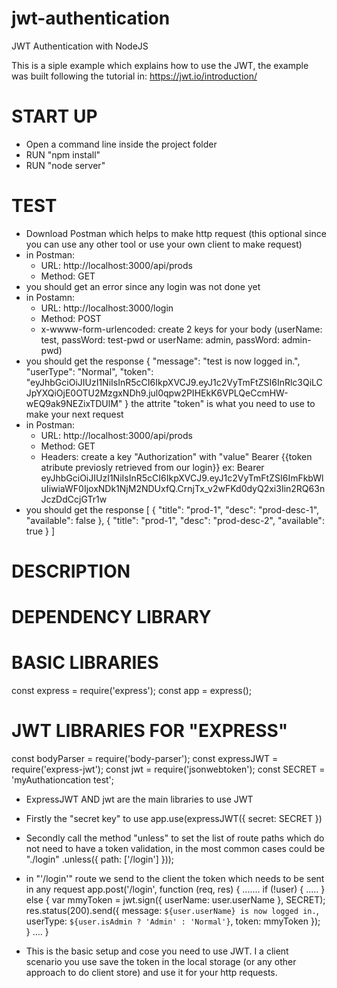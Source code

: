 # jwt-authentication
JWT Authentication with NodeJS

This is a siple example which explains how to use the JWT, the example was  built  following the tutorial in:
https://jwt.io/introduction/

# START UP
- Open a command line inside the project folder
- RUN "npm install"
- RUN "node server" 

# TEST
- Download Postman which helps to make http request (this optional since you can use any other tool or  use your own client to make request)
- in Postman:
  - URL: http://localhost:3000/api/prods
   - Method: GET
- you should get an error since any login was not  done yet
- in Postamn:
  - URL: http://localhost:3000/login
  - Method: POST
  - x-wwww-form-urlencoded: create 2 keys for your body (userName: test,  passWord: test-pwd or userName: admin, passWord: admin-pwd)
- you should get the response 
  {
    "message": "test is now logged in.",
    "userType": "Normal",
    "token": "eyJhbGciOiJIUzI1NiIsInR5cCI6IkpXVCJ9.eyJ1c2VyTmFtZSI6InRlc3QiLCJpYXQiOjE0OTU2MzgxNDh9.jul0qpw2PIHEkK6VPLQeCcmHW-wEQ9ak9NEZixTDUlM"
  }
  the attrite "token" is what you need to use to make your next request
 - in Postman:
    - URL: http://localhost:3000/api/prods
    - Method: GET
    - Headers: create a key "Authorization" with "value" Bearer {{token atribute previosly retrieved from our login}}
      ex:
      Bearer eyJhbGciOiJIUzI1NiIsInR5cCI6IkpXVCJ9.eyJ1c2VyTmFtZSI6ImFkbWluIiwiaWF0IjoxNDk1NjM2NDUxfQ.CrnjTx_v2wFKd0dyQ2xi3Iin2RQ63nJczDdCcjGTr1w 
  - you should get the response
    [
    {
      "title": "prod-1",
      "desc": "prod-desc-1",
      "available": false
    },
    {
      "title": "prod-1",
      "desc": "prod-desc-2",
      "available": true
    }
  ]
    
# DESCRIPTION   
# DEPENDENCY LIBRARY
# BASIC LIBRARIES
  const express = require('express');
  const app = express();
  
# JWT LIBRARIES FOR "EXPRESS"
  const bodyParser = require('body-parser');
  const expressJWT = require('express-jwt');
  const jwt = require('jsonwebtoken');
  const SECRET = 'myAuthationcation test';

- ExpressJWT AND jwt are the main libraries to use JWT
- Firstly the "secret key" to use 
  app.use(expressJWT({
      secret: SECRET
  })
- Secondly call the method "unless" to set the list of route paths which do not need to have a token validation, 
  in the most common cases could be "./login"
.unless({
    path: ['/login']
}));

- in "'/login'" route we send to the client the token which needs to be sent in any request
app.post('/login', function (req, res) {
.......
    if (!user) {
      .....
    } else {
        var mmyToken = jwt.sign({
            userName: user.userName
        }, SECRET);
        res.status(200).send({
            message: `${user.userName} is now logged in.`,
            userType: `${user.isAdmin ? 'Admin' : 'Normal'}`,
            token: mmyToken
        });
    }
....
}

- This is the basic setup and cose you need to use JWT. I a client scenario you use save the token in the local storage (or any other approach to do client store) and use it for your  http requests.
     
